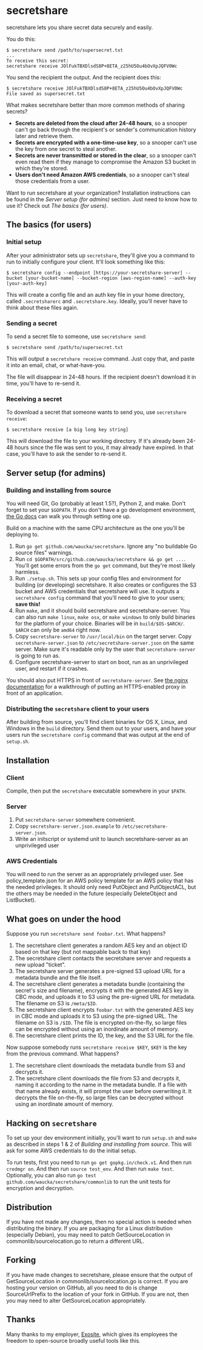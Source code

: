 # secretshare

secretshare lets you share secret data securely and easily.

You do this:

    $ secretshare send /path/to/supersecret.txt
    ...
    To receive this secret:
    secretshare receive JOlFukTBXDlsdS8P+8ETA_z25hU5Ou4bOvXpJQFV0Wc

You send the recipient the output. And the recipient does this:

    $ secretshare receive JOlFukTBXDlsdS8P+8ETA_z25hU5Ou4bOvXpJQFV0Wc
    File saved as supersecret.txt

What makes secretshare better than more common methods of sharing secrets?

* __Secrets are deleted from the cloud after 24-48 hours__, so a snooper can't go back through the recipient's or sender's communication history later and retrieve them.
* __Secrets are encrypted with a one-time-use key__, so a snooper can't use the key from one secret to steal another.
* __Secrets are never transmitted or stored in the clear__, so a snooper can't even read them if they manage to compromise the Amazon S3 bucket in which they're stored.
* __Users don't need Amazon AWS credentials__, so a snooper can't steal those credentials from a user.

Want to run secretshare at your organization? Installation instructions can be found in the _Server setup (for admins)_ section. Just need to know how to use it? Check out _The basics (for users)_.


## The basics (for users)

### Initial setup

After your administrator sets up `secretshare`, they'll give you a command to run to initially configure your client. It'll look something like this:

    $ secretshare config --endpoint [https://your-secretshare-server] --bucket [your-bucket-name] --bucket-region [aws-region-name] --auth-key [your-auth-key]

This will create a config file and an auth key file in your home directory, called `.secretsharerc` and `.secretshare.key`. Ideally, you'll never have to think about these files again.

### Sending a secret

To send a secret file to someone, use `secretshare send`:

    $ secretshare send /path/to/supersecret.txt

This will output a `secretshare receive` command. Just copy that, and paste it into an email, chat, or what-have-you.

The file will disappear in 24-48 hours. If the recipient doesn't download it in time, you'll have to re-send it.

### Receiving a secret

To download a secret that someone wants to send you, use `secretshare receive`:

    $ secretshare receive [a big long key string]

This will download the file to your working directory. If it's already been 24-48 hours since the file was sent to you, it may already have expired. In that case, you'll have to ask the sender to re-send it.


## Server setup (for admins)

### Building and installing from source

You will need Git, Go (probably at least 1.5?), Python 2, and make.  Don't forget to set your `$GOPATH`. If you don't have a go development environment, [the Go docs](https://golang.org/doc/code.html) can walk you through setting one up.

Build on a machine with the same CPU architecture as the one you'll be deploying to.

1. Run `go get github.com/waucka/secretshare`. Ignore any "no buildable Go source files" warnings.
2. Run `cd $GOPATH/src/github.com/waucka/secretshare && go get ...`. You'll get some errors from the `go get` command, but they're most likely harmless.
3. Run `./setup.sh`. This sets up your config files and environment for building (or developing) secretshare. It also creates or configures the S3 bucket and AWS credentials that secretshare will use. It outputs a `secretshare config` command that you'll need to give to your users; __save this!__
5. Run `make`, and it should build secretshare and secretshare-server.  You can also run `make linux`, `make osx`, or `make windows` to only build binaries for the platform of your choice.  Binaries will be in `build/$OS-$ARCH/`.  `$ARCH` can only be `amd64` right now.
6. Copy `secretshare-server` to `/usr/local/bin` on the target server. Copy `secretshare-server.json` to `/etc/secretshare-server.json` on the same server. Make sure it's readable only by the user that `secretshare-server` is going to run as.
7. Configure secretshare-server to start on boot, run as an unprivileged user, and restart if it crashes.

You should also put HTTPS in front of `secretshare-server`. See [the nginx documentation](https://www.nginx.com/resources/admin-guide/nginx-tcp-ssl-upstreams/) for a walkthrough of putting an HTTPS-enabled proxy in front of an application.

### Distributing the `secretshare` client to your users

After building from source, you'll find client binaries for OS X, Linux, and Windows in the `build` directory. Send them out to your users, and have your users run the `secretshare config` command that was output at the end of `setup.sh`.

## Installation

### Client

Compile, then put the `secretshare` executable somewhere in your `$PATH`.

### Server

1. Put `secretshare-server` somewhere convenient.
2. Copy `secretshare-server.json.example` to `/etc/secretshare-server.json`.
3. Write an initscript or systemd unit to launch secretshare-server as an unprivileged user

### AWS Credentials

You will need to run the server as an appropriately privileged user.  See policy_template.json for an AWS policy template for an AWS policy that has the needed privileges.  It should only need PutObject and PutObjectACL, but the others may be needed in the future (especially DeleteObject and ListBucket).


## What goes on under the hood

Suppose you run `secretshare send foobar.txt`.  What happens?

1. The secretshare client generates a random AES key and an object ID based on that key (but not mappable back to that key)
2. The secretshare client contacts the secretshare server and requests a new upload "ticket".
3. The secretshare server generates a pre-signed S3 upload URL for a metadata bundle and the file itself.
4. The secretshare client generates a metadata bundle (containing the secret's size and filename), encrypts it with the generated AES key in CBC mode, and uploads it to S3 using the pre-signed URL for metadata.  The filename on S3 is `/meta/$ID`.
5. The secretshare client encrypts `foobar.txt` with the generated AES key in CBC mode and uploads it to S3 using the pre-signed URL.  The filename on S3 is `/$ID`.  The file is encrypted on-the-fly, so large files can be encrypted without using an inordinate amount of memory.
6. The secretshare client prints the ID, the key, and the S3 URL for the file.

Now suppose somebody runs `secretshare receive $KEY`, `$KEY` is the key from the previous command.  What happens?

1. The secretshare client downloads the metadata bundle from S3 and decrypts it.
2. The secretshare client downloads the file from S3 and decrypts it, naming it according to the name in the metadata bundle.  If a file with that name already exists, it will prompt the user before overwriting it.  It decrypts the file on-the-fly, so large files can be decrypted without using an inordinate amount of memory.

## Hacking on `secretshare`

To set up your dev environment initially, you'll want to run `setup.sh` and `make` as described in steps 1 & 2 of _Building and installing from source_. This will ask for some AWS credentials to do the initial setup.

To run tests, first you need to run `go get gopkg.in/check.v1`. And then run `credmgr on`. And then run `source test_env`. And then run `make test`. Optionally, you can also run `go test github.com/waucka/secretshare/commonlib` to run the unit tests for encryption and decryption.

## Distribution

If you have not made any changes, then no special action is needed when distributing the binary.  If you are packaging for a Linux distribution (especially Debian), you may need to patch GetSourceLocation in commonlib/sourcelocation.go to return a different URL.

## Forking

If you have made changes to secretshare, please ensure that the output of GetSourceLocation in commonlib/sourcelocation.go is correct.  If you are hosting your version on GitHub, all you need to do is change SourceUrlPrefix to the location of your fork in GitHub.  If you are not, then you may need to alter GetSourceLocation appropriately.

## Thanks

Many thanks to my employer, [Exosite](https://exosite.com/), which gives its employees the freedom to open-source broadly useful tools like this.
